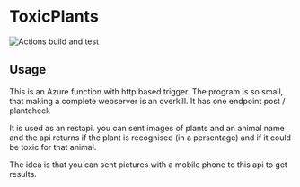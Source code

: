 # ToxicPlants
![Actions build and test](https://github.com/animundo/ToxicPlants/actions/workflows/dotnet.yml/badge.svg?branch=master)

## Usage

This is an Azure function with http based trigger. The program is so small, that making a complete webserver is an overkill. It has one endpoint post / plantcheck

It is used as an restapi. you can sent images of plants and an animal name and the api returns if the plant is recognised (in a persentage) and if it could be toxic for that animal.   
   
The idea is that you can sent pictures with a mobile phone to this api to get results.
